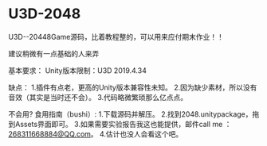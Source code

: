 # U3D-2048
U3D--20448Game源码，比着教程整的，可以用来应付期末作业！！

建议稍微有一点基础的人来弄

基本要求： 
Unity版本限制：U3D 2019.4.34

缺点：
1.插件有点老，更高的Unity版本兼容性未知。
2.因为缺少素材，所以没有音效（其实是当时还不会）。
3.代码略微繁琐那么亿点点。

不会用?
食用指南（bushi）:
1.下载源码并解压。
2.找到2048.unitypackage，拖到Assets界面即可。
3.如果需要实验报告我这也能提供，邮件call me ：268311668884@QQ.com。
4.估计也没人会看这个吧。

